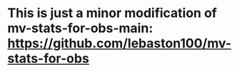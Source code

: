 # This is just a minor modification of mv-stats-for-obs-main: https://github.com/lebaston100/mv-stats-for-obs

